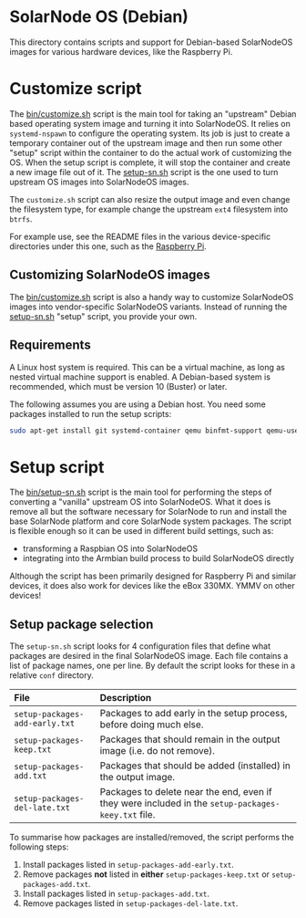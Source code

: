 # SolarNode OS (Debian)

This directory contains scripts and support for Debian-based SolarNodeOS images for various 
hardware devices, like the Raspberry Pi.

# Customize script

The [bin/customize.sh](bin/customize.sh) script is the main tool for taking an "upstream" Debian
based operating system image and turning it into SolarNodeOS. It relies on `systemd-nspawn` to
configure the operating system. Its job is just to create a temporary container out of the 
upstream image and then run some other "setup" script within the container to do the actual
work of customizing the OS. When the setup script is complete, it will stop the container and
create a new image file out of it. The [setup-sn.sh](#setup-script) script is the one used to turn
upstream OS images into SolarNodeOS images.

The `customize.sh` script can also resize the output image and even change the filesystem type, for
example change the upstream `ext4` filesystem into `btrfs`.

For example use, see the README files in the various device-specific directories under this one,
such as the [Raspberry Pi](pi/#setup-script).

## Customizing SolarNodeOS images

The [bin/customize.sh](bin/customize.sh) script is also a handy way to customize SolarNodeOS images
into vendor-specific SolarNodeOS variants. Instead of running the [setup-sn.sh](#setup-script) "setup"
script, you provide your own.

## Requirements

A Linux host system is required. This can be a virtual machine, as long as nested virtual machine
support is enabled. A Debian-based system is recommended, which must be version 10 (Buster) or
later.

The following assumes you are using a Debian host. You need some packages installed to run the
setup scripts:

```sh
sudo apt-get install git systemd-container qemu binfmt-support qemu-user-static
```

# Setup script

The [bin/setup-sn.sh](bin/setup-sn.sh) script is the main tool for performing the steps of 
converting a "vanilla" upstream OS into SolarNodeOS. What it does is remove all but the software
necessary for SolarNode to run and  install the base SolarNode platform and core SolarNode system
packages. The script is flexible enough so it can be used in different build settings, such as:

 * transforming a Raspbian OS into SolarNodeOS
 * integrating into the Armbian build process to build SolarNodeOS directly

Although the script has been primarily designed for Raspberry Pi and similar devices, it does also
work for devices like the eBox 330MX. YMMV on other devices!

## Setup package selection

The `setup-sn.sh` script looks for 4 configuration files that define what packages are desired in
the final SolarNodeOS image. Each file contains a list of package names, one per line. By default
the script looks for these in a relative `conf` directory.

| File                            | Description |
|:--------------------------------|:------------|
| `setup-packages-add-early.txt`  | Packages to add early in the setup process, before doing much else. |
| `setup-packages-keep.txt`       | Packages that should remain in the output image (i.e. do not remove). |
| `setup-packages-add.txt`        | Packages that should be added (installed) in the output image. |
| `setup-packages-del-late.txt`   | Packages to delete near the end, even if they were included in the `setup-packages-keey.txt` file. |

To summarise how packages are installed/removed, the script performs the following steps:

 1. Install packages listed in `setup-packages-add-early.txt`.
 2. Remove packages **not** listed in **either** `setup-packages-keep.txt` or `setup-packages-add.txt`.
 3. Install packages listed in `setup-packages-add.txt`.
 4. Remove packages listed in `setup-packages-del-late.txt`.
